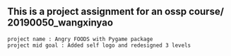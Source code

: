 ## This is a project assignment for an ossp course/ 20190050_wangxinyao
    
    project name : Angry FOODS with Pygame package
    project mid goal : Added self logo and redesigned 3 levels
    
    
